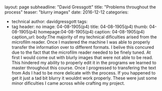layout: page
subheadline: "David Gressgott"
title: "Problems throughout the process"
teaser: "blurry images"
date: 2016-12-12 
categories:
  - technical 
author: davidgressgott 
tags:
  - tag
header: no
image: 04-08-1905(p4)
  title: 04-08-1905(p4)
  thumb: 04-08-1905(p4)
  homepage:04-08-1905(p4) 
  caption: 04-08-1905(p4)
  caption_url: 
body:The majority of my technical dificulties arised from the microfilm reader.
Once I mastered the machine I was able to properly transfer the information over to different formats.
I belive this concured due to the fact that the microfilm reader needed to be finely tuned.
At first I would come out with blurly images that were not able to be read. 
This hindered my ability to properly edit it in the programs we learned to master throughout this course.
Once I progressed to transfering the text from Ads I had to be more delicate with the process.
If you happened to get it just a tad bit blurry it wouldnt work properly. 
These were just some minor dificulties I came across while crafting my project.

